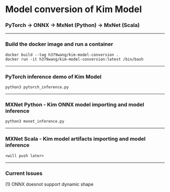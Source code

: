 # Model conversion of Kim Model
### PyTorch -> ONNX -> MxNet (Python) -> MxNet (Scala)

----------
### Build the docker image and run a container
```
docker build --tag h379wang/kim-model-conversion .
docker run -it h379wang/kim-model-conversion:latest /bin/bash
```
----------
### PyTorch inference demo of Kim Model
```
python3 pytorch_inference.py
```
----------
### MXNet Python - Kim ONNX model importing and model inference
```
python3 mxnet_inference.py
```
----------
### MXNet Scala - Kim model artifacts importing and model inference
```
<will push later>
```
----------

### Current Issues
(1) ONNX doesnot support dynamic shape
